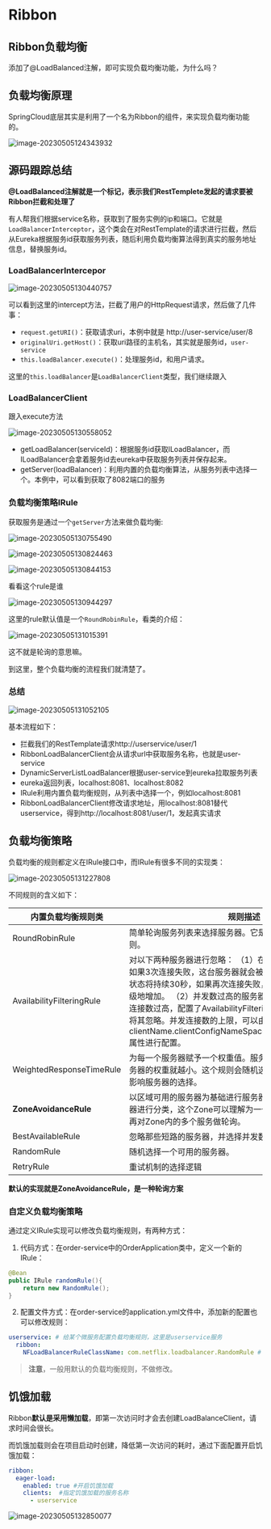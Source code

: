 # Ribbon

## Ribbon负载均衡

添加了@LoadBalanced注解，即可实现负载均衡功能，为什么吗？

## 负载均衡原理

SpringCloud底层其实是利用了一个名为Ribbon的组件，来实现负载均衡功能的。

![image-20230505124343932](https://raw.githubusercontent.com/195sjin/myBed/master/images202305051243977.png)



## 源码跟踪总结

**@LoadBalanced注解就是一个标记，表示我们RestTemplete发起的请求要被Ribbon拦截和处理了**



有人帮我们根据service名称，获取到了服务实例的ip和端口。它就是`LoadBalancerInterceptor`，这个类会在对RestTemplate的请求进行拦截，然后从Eureka根据服务id获取服务列表，随后利用负载均衡算法得到真实的服务地址信息，替换服务id。

### LoadBalancerIntercepor

![image-20230505130440757](https://raw.githubusercontent.com/195sjin/myBed/master/images202305051304801.png)

可以看到这里的intercept方法，拦截了用户的HttpRequest请求，然后做了几件事：

- `request.getURI()`：获取请求uri，本例中就是 http://user-service/user/8
- `originalUri.getHost()`：获取uri路径的主机名，其实就是服务id，`user-service`
- `this.loadBalancer.execute()`：处理服务id，和用户请求。

这里的`this.loadBalancer`是`LoadBalancerClient`类型，我们继续跟入



### LoadBalancerClient

跟入execute方法

![image-20230505130558052](https://raw.githubusercontent.com/195sjin/myBed/master/images202305051305090.png)

- getLoadBalancer(serviceId)：根据服务id获取ILoadBalancer，而ILoadBalancer会拿着服务id去eureka中获取服务列表并保存起来。
- getServer(loadBalancer)：利用内置的负载均衡算法，从服务列表中选择一个。本例中，可以看到获取了8082端口的服务



### 负载均衡策略IRule

获取服务是通过一个`getServer`方法来做负载均衡:

![image-20230505130755490](https://raw.githubusercontent.com/195sjin/myBed/master/images202305051307525.png)



![image-20230505130824463](https://raw.githubusercontent.com/195sjin/myBed/master/images202305051308495.png)

![image-20230505130844153](https://raw.githubusercontent.com/195sjin/myBed/master/images202305051308194.png)

看看这个rule是谁

![image-20230505130944297](https://raw.githubusercontent.com/195sjin/myBed/master/images202305051309339.png)

这里的rule默认值是一个`RoundRobinRule`，看类的介绍：

![image-20230505131015391](https://raw.githubusercontent.com/195sjin/myBed/master/images202305051310423.png)

这不就是轮询的意思嘛。

到这里，整个负载均衡的流程我们就清楚了。



### 总结

![image-20230505131052105](https://raw.githubusercontent.com/195sjin/myBed/master/images202305051310152.png)

基本流程如下：

- 拦截我们的RestTemplate请求http://userservice/user/1
- RibbonLoadBalancerClient会从请求url中获取服务名称，也就是user-service
- DynamicServerListLoadBalancer根据user-service到eureka拉取服务列表
- eureka返回列表，localhost:8081、localhost:8082
- IRule利用内置负载均衡规则，从列表中选择一个，例如localhost:8081
- RibbonLoadBalancerClient修改请求地址，用localhost:8081替代userservice，得到http://localhost:8081/user/1，发起真实请求



## 负载均衡策略

负载均衡的规则都定义在IRule接口中，而IRule有很多不同的实现类：

![image-20230505131227808](https://raw.githubusercontent.com/195sjin/myBed/master/images202305051312862.png)

不同规则的含义如下：

| **内置负载均衡规则类**    | **规则描述**                                                 |
| ------------------------- | ------------------------------------------------------------ |
| RoundRobinRule            | 简单轮询服务列表来选择服务器。它是Ribbon默认的负载均衡规则。 |
| AvailabilityFilteringRule | 对以下两种服务器进行忽略：   （1）在默认情况下，这台服务器如果3次连接失败，这台服务器就会被设置为“短路”状态。短路状态将持续30秒，如果再次连接失败，短路的持续时间就会几何级地增加。  （2）并发数过高的服务器。如果一个服务器的并发连接数过高，配置了AvailabilityFilteringRule规则的客户端也会将其忽略。并发连接数的上限，可以由客户端的clientName.clientConfigNameSpace.ActiveConnectionsLimit属性进行配置。 |
| WeightedResponseTimeRule  | 为每一个服务器赋予一个权重值。服务器响应时间越长，这个服务器的权重就越小。这个规则会随机选择服务器，这个权重值会影响服务器的选择。 |
| **ZoneAvoidanceRule**     | 以区域可用的服务器为基础进行服务器的选择。使用Zone对服务器进行分类，这个Zone可以理解为一个机房、一个机架等。而后再对Zone内的多个服务做轮询。 |
| BestAvailableRule         | 忽略那些短路的服务器，并选择并发数较低的服务器。             |
| RandomRule                | 随机选择一个可用的服务器。                                   |
| RetryRule                 | 重试机制的选择逻辑                                           |



**默认的实现就是ZoneAvoidanceRule，是一种轮询方案**



### 自定义负载均衡策略

通过定义IRule实现可以修改负载均衡规则，有两种方式：

1. 代码方式：在order-service中的OrderApplication类中，定义一个新的IRule：

```java
@Bean
public IRule randomRule(){
    return new RandomRule();
}
```



2. 配置文件方式：在order-service的application.yml文件中，添加新的配置也可以修改规则：

```yaml
userservice: # 给某个微服务配置负载均衡规则，这里是userservice服务
  ribbon:
    NFLoadBalancerRuleClassName: com.netflix.loadbalancer.RandomRule # 负载均衡规则 
```



> **注意**，一般用默认的负载均衡规则，不做修改。



## 饥饿加载

Ribbon**默认是采用懒加载**，即第一次访问时才会去创建LoadBalanceClient，请求时间会很长。

而饥饿加载则会在项目启动时创建，降低第一次访问的耗时，通过下面配置开启饥饿加载：

```yaml
ribbon:
  eager-load:
    enabled: true #开启饥饿加载
    clients:  #指定饥饿加载的服务名称
      - userservice 
```

![image-20230505132850077](https://raw.githubusercontent.com/195sjin/myBed/master/images202305051328150.png)